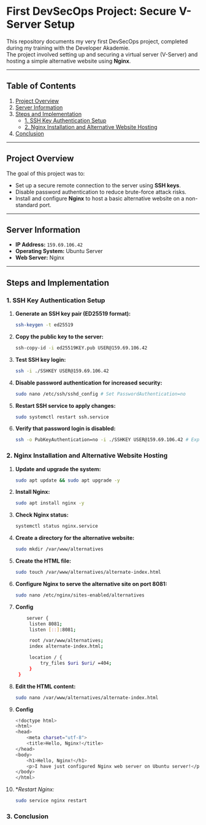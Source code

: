 # First DevSecOps Project: Secure V-Server Setup

This repository documents my very first DevSecOps project, completed during my training with the Developer Akademie.  
The project involved setting up and securing a virtual server (V-Server) and hosting a simple alternative website using **Nginx**.

---

## Table of Contents
1. [Project Overview](#project-overview)
2. [Server Information](#server-information)
3. [Steps and Implementation](#steps-and-implementation)
    - [1. SSH Key Authentication Setup](#1-ssh-key-authentication-setup)
    - [2. Nginx Installation and Alternative Website Hosting](#2-nginx-installation-and-alternative-website-hosting)
4. [Conclusion](#conclusion)

---

## Project Overview
The goal of this project was to:
- Set up a secure remote connection to the server using **SSH keys**.
- Disable password authentication to reduce brute-force attack risks.
- Install and configure **Nginx** to host a basic alternative website on a non-standard port.

---

## Server Information
- **IP Address:** `159.69.106.42`
- **Operating System:** Ubuntu Server
- **Web Server:** Nginx

---

## Steps and Implementation

### 1. SSH Key Authentication Setup
1. **Generate an SSH key pair (ED25519 format):**
   ```bash
   ssh-keygen -t ed25519
2. **Copy the public key to the server:**
   ```bash
   ssh-copy-id -i ed25519KEY.pub USER@159.69.106.42
3. **Test SSH key login:**
   ```bash
   ssh -i ./SSHKEY USER@159.69.106.42
4. **Disable password authentication for increased security:**
   ```bash
   sudo nano /etc/ssh/sshd_config # Set PasswordAuthentication=no
5. **Restart SSH service to apply changes:**
   ```bash
   sudo systemctl restart ssh.service
6. **Verify that password login is disabled:**
   ```bash
   ssh -o PubKeyAuthentication=no -i ./SSHKEY USER@159.69.106.42 # Expected: authentication failure

### 2. Nginx Installation and Alternative Website Hosting
1. **Update and upgrade the system:**
   ```bash
   sudo apt update && sudo apt upgrade -y
2. **Install Nginx:**
   ```bash
   sudo apt install nginx -y
3. **Check Nginx status:**
   ```bash
   systemctl status nginx.service
4. **Create a directory for the alternative website:**
   ```bash
   sudo mkdir /var/www/alternatives
5. **Create the HTML file:**
   ```bash
   sudo touch /var/www/alternatives/alternate-index.html
6. **Configure Nginx to serve the alternative site on port 8081:**
   ```bash
   sudo nano /etc/nginx/sites-enabled/alternatives
7. **Config**
   ```bash
       server {
        listen 8081;
        listen [::]:8081;

        root /var/www/alternatives;
        index alternate-index.html;

        location / {
            try_files $uri $uri/ =404;
        }
    }
8. **Edit the HTML content:**
   ```bash
   sudo nano /var/www/alternatives/alternate-index.html
10. **Config**
    ```bash
    <!doctype html>
    <html>
    <head>
        <meta charset="utf-8">
        <title>Hello, Nginx!</title>
    </head>
    <body>
        <h1>Hello, Nginx!</h1>
        <p>I have just configured Nginx web server on Ubuntu server!</p>
    </body>
    </html>
11. **Restart Nginx:*
    ```bash
    sudo service nginx restart
### 3. Conclusion

   
